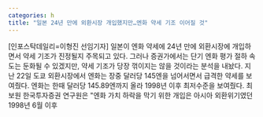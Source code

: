 ```yaml
---
categories: h
title: "일본 24년 만에 외환시장 개입했지만…엔화 약세 기조 이어질 것"
---
```

[인포스탁데일리=이형진 선임기자] 일본이 엔화 약세에 24년 만에 외환시장에 개입하면서 약세 기조가 진정될지 주목되고 있다. 그러나 증권가에서는 단기 엔화 평가 절하 속도는 둔화될 수 있겠지만, 약세 기조가 당장 꺾이지는 않을 것이라는 분석을 내놨다. 지난 22일 도쿄 외환시장에서 엔화는 장중 달러당 145엔을 넘어서면서 급격한 약세를 보여줬다. 엔화는 한때 달러당 145.89엔까지 올라 1998년 이후 최저수준을 보여줬다. 최보원 한국투자증권 연구원은 "엔화 가치 하락을 막기 위한 개입은 아시아 외환위기였던 1998년 6월 이후